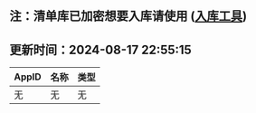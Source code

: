 ## 注：清单库已加密想要入库请使用 ([入库工具](https://github.com/BlankTMing/ManifestAutoUpdate/releases))

## 更新时间：2024-08-17 22:55:15
| AppID | 名称 | 类型  |
| :-------------------- | :----------------------------- | :----------- |
| 无 | 无 | 无 |
